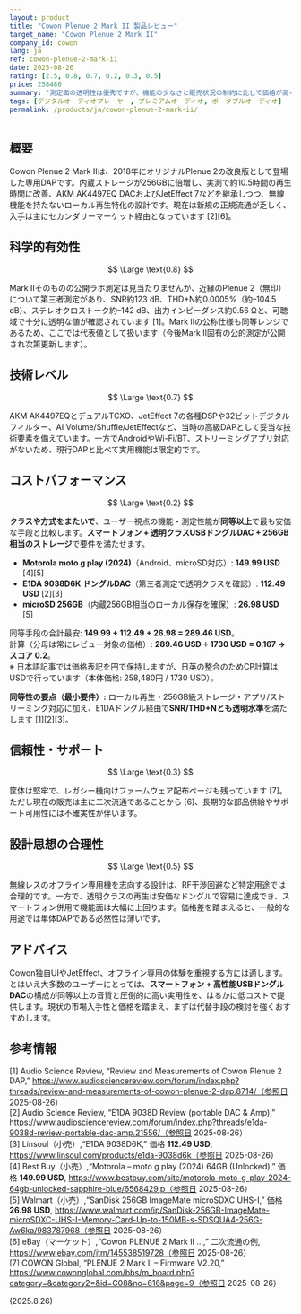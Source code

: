 ```yaml
---
layout: product
title: "Cowon Plenue 2 Mark II 製品レビュー"
target_name: "Cowon Plenue 2 Mark II"
company_id: cowon
lang: ja
ref: cowon-plenue-2-mark-ii
date: 2025-08-26
rating: [2.5, 0.8, 0.7, 0.2, 0.3, 0.5]
price: 258480
summary: "測定面の透明性は優秀ですが、機能の少なさと販売状況の制約に比して価格が高く、同等性能をはるかに安価に実現できる代替手段が存在するためコストパフォーマンスは低いです"
tags: [デジタルオーディオプレーヤー, プレミアムオーディオ, ポータブルオーディオ]
permalink: /products/ja/cowon-plenue-2-mark-ii/
---
```

## 概要

Cowon Plenue 2 Mark IIは、2018年にオリジナルPlenue 2の改良版として登場した専用DAPです。内蔵ストレージが256GBに倍増し、実測で約10.5時間の再生時間に改善、AKM AK4497EQ DACおよびJetEffect 7などを継承しつつ、無線機能を持たないローカル再生特化の設計です。現在は新規の正規流通が乏しく、入手は主にセカンダリーマーケット経由となっています [2][6]。

## 科学的有効性

$$ \Large \text{0.8} $$

Mark IIそのものの公開ラボ測定は見当たりませんが、近縁のPlenue 2（無印）について第三者測定があり、SNR約123 dB、THD+N約0.0005%（約–104.5 dB）、ステレオクロストーク約–142 dB、出力インピーダンス約0.56 Ωと、可聴域で十分に透明な値が確認されています [1]。Mark IIの公称仕様も同等レンジであるため、ここでは代表値として扱います（今後Mark II固有の公的測定が公開され次第更新します）。

## 技術レベル

$$ \Large \text{0.7} $$

AKM AK4497EQとデュアルTCXO、JetEffect 7の各種DSPや32ビットデジタルフィルター、AI Volume/Shuffle/JetEffectなど、当時の高級DAPとして妥当な技術要素を備えています。一方でAndroidやWi-Fi/BT、ストリーミングアプリ対応がないため、現行DAPと比べて実用機能は限定的です。

## コストパフォーマンス

$$ \Large \text{0.2} $$

**クラスや方式をまたいで**、ユーザー視点の機能・測定性能が**同等以上**で最も安価な手段と比較します。**スマートフォン + 透明クラスUSBドングルDAC + 256GB相当のストレージ**で要件を満たせます。

- **Motorola moto g play (2024)**（Android、microSD対応）: **149.99 USD** [4][5]  
- **E1DA 9038D6K ドングルDAC**（第三者測定で透明クラスを確認）: **112.49 USD** [2][3]  
- **microSD 256GB**（内蔵256GB相当のローカル保存を確保）: **26.98 USD** [5]

同等手段の合計最安: **149.99 + 112.49 + 26.98 = 289.46 USD**。  
計算（分母は常にレビュー対象の価格）: **289.46 USD ÷ 1730 USD = 0.167 → スコア 0.2**。  
※ 日本語記事では価格表記を円で保持しますが、日英の整合のためCP計算はUSDで行っています（本体価格: 258,480円 / 1730 USD）。

**同等性の要点（最小要件）:** ローカル再生・256GB級ストレージ・アプリ/ストリーミング対応に加え、E1DAドングル経由で**SNR/THD+Nとも透明水準**を満たします [1][2][3]。

## 信頼性・サポート

$$ \Large \text{0.3} $$

筐体は堅牢で、レガシー機向けファームウェア配布ページも残っています [7]。ただし現在の販売は主に二次流通であることから [6]、長期的な部品供給やサポート可用性には不確実性が伴います。

## 設計思想の合理性

$$ \Large \text{0.5} $$

無線レスのオフライン専用機を志向する設計は、RF干渉回避など特定用途では合理的です。一方で、透明クラスの再生は安価なドングルで容易に達成でき、スマートフォン併用で機能面は大幅に上回ります。価格差を踏まえると、一般的な用途では単体DAPである必然性は薄いです。

## アドバイス

Cowon独自UIやJetEffect、オフライン専用の体験を重視する方には適します。とはいえ大多数のユーザーにとっては、**スマートフォン + 高性能USBドングルDAC**の構成が同等以上の音質と圧倒的に高い実用性を、はるかに低コストで提供します。現状の市場入手性と価格を踏まえ、まずは代替手段の検討を強くおすすめします。

## 参考情報

[1] Audio Science Review, “Review and Measurements of Cowon Plenue 2 DAP,” https://www.audiosciencereview.com/forum/index.php?threads/review-and-measurements-of-cowon-plenue-2-dap.8714/（参照日 2025-08-26）  
[2] Audio Science Review, “E1DA 9038D Review (portable DAC & Amp),” https://www.audiosciencereview.com/forum/index.php?threads/e1da-9038d-review-portable-dac-amp.21556/（参照日 2025-08-26）  
[3] Linsoul（小売）,“E1DA 9038D6K,” 価格 **112.49 USD**, https://www.linsoul.com/products/e1da-9038d6k（参照日 2025-08-26）  
[4] Best Buy（小売）,“Motorola – moto g play (2024) 64GB (Unlocked),” 価格 **149.99 USD**, https://www.bestbuy.com/site/motorola-moto-g-play-2024-64gb-unlocked-sapphire-blue/6568429.p（参照日 2025-08-26）  
[5] Walmart（小売）,“SanDisk 256GB ImageMate microSDXC UHS-I,” 価格 **26.98 USD**, https://www.walmart.com/ip/SanDisk-256GB-ImageMate-microSDXC-UHS-I-Memory-Card-Up-to-150MB-s-SDSQUA4-256G-Aw6ka/983787968（参照日 2025-08-26）  
[6] eBay（マーケット）,“Cowon PLENUE 2 Mark II …,” 二次流通の例, https://www.ebay.com/itm/145538519728（参照日 2025-08-26）  
[7] COWON Global, “PLENUE 2 Mark II – Firmware V2.20,” https://www.cowonglobal.com/bbs/m_board.php?category=&category2=&id=C08&no=616&page=9（参照日 2025-08-26）

(2025.8.26)

